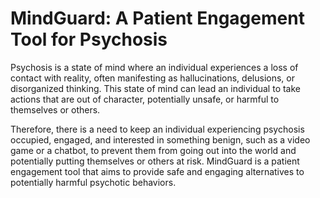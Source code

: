 # MindGuard: A Patient Engagement Tool for Psychosis

Psychosis is a state of mind where an individual experiences a loss of contact with reality, often manifesting as hallucinations, delusions, or disorganized thinking. This state of mind can lead an individual to take actions that are out of character, potentially unsafe, or harmful to themselves or others.

Therefore, there is a need to keep an individual experiencing psychosis occupied, engaged, and interested in something benign, such as a video game or a chatbot, to prevent them from going out into the world and potentially putting themselves or others at risk. MindGuard is a patient engagement tool that aims to provide safe and engaging alternatives to potentially harmful psychotic behaviors.
